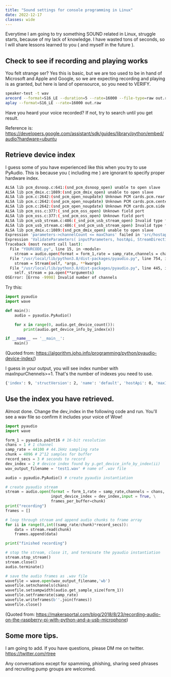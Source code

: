 ```yaml
---
title: "Sound settings for console programming in Linux"
date: 2022-12-17
classes: wide
---
```


Everytime I am going to try something SOUND related in Linux, struggle starts, because of my lack of knowledge.
I have wasted tons of seconds, so I will share lessons learned to you ( and myself in the future ).

## Check to see if recording and playing works

You felt strange ser? Yes this is basic, but we are too used to be in hand of Microsoft and Apple and Google,
so we are expecting recording and playing is as granted, but here is land of opensource, so you need to VERIFY.

```bash
speaker-test -t wav
arecord --format=S16_LE --duration=5 --rate=16000 --file-type=raw out.raw
aplay --format=S16_LE --rate=16000 out.raw
```

Have you heard your voice recorded? If not, try to search until you get result.

Reference is: <https://developers.google.com/assistant/sdk/guides/library/python/embed/audio?hardware=ubuntu>

## Retrieve device index

I guess some of you have experienced like this when you try to use PyAudio.
This is because you ( including me ) are ignorant to specify proper hardware index.

```bash
ALSA lib pcm_dsnoop.c:641:(snd_pcm_dsnoop_open) unable to open slave
ALSA lib pcm_dmix.c:1089:(snd_pcm_dmix_open) unable to open slave
ALSA lib pcm.c:2642:(snd_pcm_open_noupdate) Unknown PCM cards.pcm.rear
ALSA lib pcm.c:2642:(snd_pcm_open_noupdate) Unknown PCM cards.pcm.center_lfe
ALSA lib pcm.c:2642:(snd_pcm_open_noupdate) Unknown PCM cards.pcm.side
ALSA lib pcm_oss.c:377:(_snd_pcm_oss_open) Unknown field port
ALSA lib pcm_oss.c:377:(_snd_pcm_oss_open) Unknown field port
ALSA lib pcm_usb_stream.c:486:(_snd_pcm_usb_stream_open) Invalid type for card
ALSA lib pcm_usb_stream.c:486:(_snd_pcm_usb_stream_open) Invalid type for card
ALSA lib pcm_dmix.c:1089:(snd_pcm_dmix_open) unable to open slave
Expression 'parameters->channelCount <= maxChans' failed in 'src/hostapi/alsa/pa_linux_alsa.c', line: 1514
Expression 'ValidateParameters( inputParameters, hostApi, StreamDirection_In )' failed in 'src/hostapi/alsa/pa_linux_alsa.c', line: 2818
Traceback (most recent call last):
  File "YOURCODE.py", line 15, in <module>
    stream = audio.open(format = form_1,rate = samp_rate,channels = chans, \
  File "/usr/local/lib/python3.8/dist-packages/pyaudio.py", line 754, in open
    stream = Stream(self, *args, **kwargs)
  File "/usr/local/lib/python3.8/dist-packages/pyaudio.py", line 445, in __init__
    self._stream = pa.open(**arguments)
OSError: [Errno -9998] Invalid number of channels
```

Try this:

```python
import pyaudio
import wave 

def main():
    audio = pyaudio.PyAudio()

    for x in range(0, audio.get_device_count()): 
        print(audio.get_device_info_by_index(x))

if __name__ == '__main__':
    main()
```

(Quoted from: <https://algorithm.joho.info/programming/python/pyaudio-device-index/>)

I guess in your output, you will see index number with maxInpurChennels>=1.
That's the number of indexes you need to use.

```bash
{'index': 9, 'structVersion': 2, 'name': 'default', 'hostApi': 0, 'maxInputChannels': 32, 'maxOutputChannels': 32, 'defaultLowInputLatency': 0.008707482993197279, 'defaultLowOutputLatency': 0.008707482993197279, 'defaultHighInputLatency': 0.034829931972789115, 'defaultHighOutputLatency': 0.034829931972789115, 'defaultSampleRate': 44100.0}
```


## Use the index you have retrieved.

Almost done. Change the dev_index in the following code and run.
You'll see a wav file so confirm it includes your voice of Wow!

```python
import pyaudio
import wave

form_1 = pyaudio.paInt16 # 16-bit resolution
chans = 1 # 1 channel
samp_rate = 44100 # 44.1kHz sampling rate
chunk = 4096 # 2^12 samples for buffer
record_secs = 3 # seconds to record
dev_index = 2 # device index found by p.get_device_info_by_index(ii)
wav_output_filename = 'test1.wav' # name of .wav file

audio = pyaudio.PyAudio() # create pyaudio instantiation

# create pyaudio stream
stream = audio.open(format = form_1,rate = samp_rate,channels = chans, \
                    input_device_index = dev_index,input = True, \
                    frames_per_buffer=chunk)
print("recording")
frames = []

# loop through stream and append audio chunks to frame array
for ii in range(0,int((samp_rate/chunk)*record_secs)):
    data = stream.read(chunk)
    frames.append(data)

print("finished recording")

# stop the stream, close it, and terminate the pyaudio instantiation
stream.stop_stream()
stream.close()
audio.terminate()

# save the audio frames as .wav file
wavefile = wave.open(wav_output_filename,'wb')
wavefile.setnchannels(chans)
wavefile.setsampwidth(audio.get_sample_size(form_1))
wavefile.setframerate(samp_rate)
wavefile.writeframes(b''.join(frames))
wavefile.close()
```

 (Quoted from: <https://makersportal.com/blog/2018/8/23/recording-audio-on-the-raspberry-pi-with-python-and-a-usb-microphone>)


## Some more tips.

I am going to add. If you have questions, please DM me on twitter.
<https://twitter.com/rtree>

Any conversations except for spamming, phishing, sharing seed phrases and recruiting pump groups
 are welcomed.
 
 

